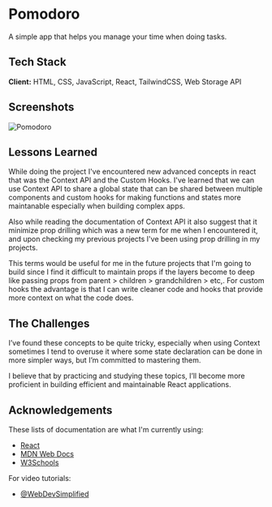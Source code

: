 # Pomodoro

A simple app that helps you manage your time when doing tasks.

## Tech Stack

**Client:** HTML, CSS, JavaScript, React, TailwindCSS, Web Storage API

## Screenshots

![Pomodoro](screenshots/pomodoro.png)

## Lessons Learned

While doing the project I've encountered new advanced concepts in react that was the Context API and the Custom Hooks. I've learned that we can use Context API to share a global state that can be shared between multiple components and custom hooks for making functions and states more maintanable especially when building complex apps.

Also while reading the documentation of Context API it also suggest that it minimize prop drilling which was a new term for me when I encountered it, and upon checking my previous projects I've been using prop drilling in my projects.

This terms would be useful for me in the future projects that I'm going to build since I find it difficult to maintain props if the layers become to deep like passing props from parent > children > grandchildren > etc,. For custom hooks the advantage is that I can write cleaner code and hooks that provide more context on what the code does.

## The Challenges

I’ve found these concepts to be quite tricky, especially when using Context sometimes I tend to overuse it where some state declaration can be done in more simpler ways, but I’m committed to mastering them.

I believe that by practicing and studying these topics, I’ll become more proficient in building efficient and maintainable React applications.

## Acknowledgements

These lists of documentation are what I'm currently using:

- [React](https://react.dev/)
- [MDN Web Docs](https://developer.mozilla.org/)
- [W3Schools](https://www.w3schools.com/)

For video tutorials:

- [@WebDevSimplified](https://www.youtube.com/c/webdevsimplified)
